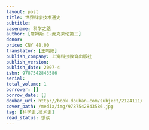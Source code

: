 ```yaml
---
layout: post
title: 世界科学技术通史
subtitle: 
casename: 科学之路
author: [詹姆斯·E·麦克莱伦第三]
donor: 
price: CNY 48.00
translator: [王鸣阳]
publish_company: 上海科技教育出版社
publish_version: 
publish_date: 2007-4
isbn: 9787542843586
serial: 
total_volume: 1
borrower: []
borrow_date: []
douban_url: http://book.douban.com/subject/2124111/
cover_path: /media/img/9787542843586.jpg
tag: [科学史,技术史]
read_status: 想读
---
```

